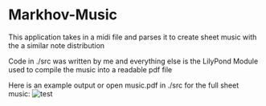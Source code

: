 # Markhov-Music
This application takes in a midi file and parses it to create sheet music with the a similar note distribution

Code in ./src was written by me and everything else is the LilyPond Module used to compile the music into a readable pdf file

Here is an example output or open music.pdf in ./src for the full sheet music:
![test](img.jpg?raw=true "Title")
